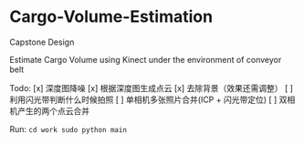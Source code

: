 # Cargo-Volume-Estimation
Capstone Design 

Estimate Cargo Volume using Kinect under the environment of conveyor belt

Todo:
[x] 深度图降噪
[x] 根据深度图生成点云
[x] 去除背景（效果还需调整）
[ ] 利用闪光带判断什么时候拍照
[ ] 单相机多张照片合并(ICP + 闪光带定位)
[ ] 双相机产生的两个点云合并

Run:
``
cd work
sudo python main
``
